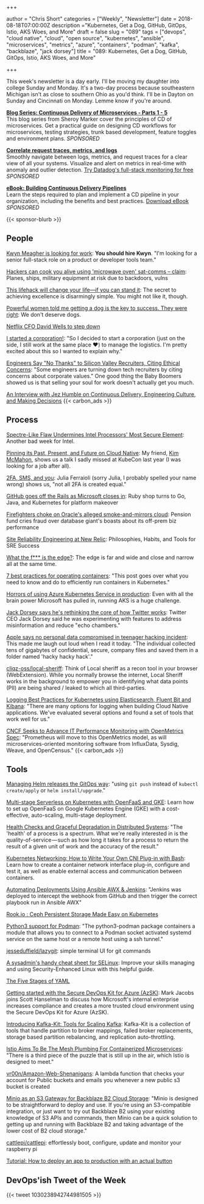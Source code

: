 +++

author = "Chris Short"
categories = ["Weekly", "Newsletter"]
date = 2018-08-18T07:00:00Z
description ="Kubernetes, Get a Dog, GitHub, GitOps, Istio, AKS Woes, and More"
draft = false
slug = "089"
tags = ["devops", "cloud native", "cloud", "open source", "kubernetes", "ansible", "microservices", "metrics", "azure", "containers", "podman", "kafka", "backblaze", "jack dorsey"]
title = "089: Kubernetes, Get a Dog, GitHub, GitOps, Istio, AKS Woes, and More"

+++

This week's newsletter is a day early. I'll be moving my daughter into college Sunday and Monday. It's a two-day process because southeastern Michigan isn't as close to southern Ohio as you'd think. I'll be in Dayton on Sunday and Cincinnati on Monday. Lemme know if you're around.

[**Blog Series: Continuous Delivery of Microservices - Parts 1 - 5**](https://www.gocd.org/tags/cd-for-microservices.html)  
This blog series from Sheroy Marker cover the principles of CD of microservices. Get a practical guide on designing CD workflows for microservices, testing strategies, trunk based development, feature toggles and environment plans. *SPONSORED*

[**Correlate request traces, metrics, and logs**](https://www.datadoghq.com/lpgs/?utm_source=Advertisement&utm_medium=Advertisement&utm_campaign=Devopsish-Newsletter)  
Smoothly navigate between logs, metrics, and request traces for a clear view of all your systems. Visualize and alert on metrics in real-time with anomaly and outlier detection. [Try Datadog's full-stack monitoring for free](https://www.datadoghq.com/lpgs/?utm_source=Advertisement&utm_medium=Advertisement&utm_campaign=Devopsish-Newsletter) *SPONSORED*

[**eBook: Building Continuous Delivery Pipelines**](https://go.weave.works/TPCS-devops-newsletter)  
Learn the steps required to plan and implement a CD pipeline in your organization, including the benefits and best practices. [Download eBook](https://go.weave.works/TPCS-devops-newsletter) *SPONSORED*

{{< sponsor-blurb >}}

## People

[Kwyn Meagher is looking for work](https://blog.kwyn.io/hireme.html): **You should hire Kwyn**. "I'm looking for a senior full-stack role on a product or developer tools team."

[Hackers can cook you alive using 'microwave oven' sat-comms – claim](https://www.theregister.co.uk/2018/08/10/satellite_communications_microwave_oven_hacking/): Planes, ships, military equipment at risk due to backdoors, vulns

[This lifehack will change your life—if you can stand it](https://qz.com/1353399/this-lifehack-will-change-your-life-if-you-can-stand-it/): The secret to achieving excellence is disarmingly simple. You might not like it, though.

[Powerful women told me getting a dog is the key to success. They were right](https://qz.com/work/1347901/powerful-women-told-me-getting-a-dog-was-the-key-to-success-they-were-right/): We don't deserve dogs.

[Netflix CFO David Wells to step down](https://techcrunch.com/2018/08/13/netflix-cfo-david-wells-to-step-down/)

[I started a corporation!](https://jvns.ca/blog/2018/08/14/i-started-a-company-/): "So I decided to start a corporation (just on the side, I still work at the same place ❤) to manage the logistics. I'm pretty excited about this so I wanted to explain why."

[Engineers Say "No Thanks" to Silicon Valley Recruiters, Citing Ethical Concerns](https://spectrum.ieee.org/view-from-the-valley/at-work/tech-careers/engineers-say-no-thanks-to-silicon-valley-recruiters-citing-ethical-concerns): "Some engineers are turning down tech recruiters by citing concerns about corporate values." One good thing the Baby Boomers showed us is that selling your soul for work doesn't actually get you much.

[An Interview with Jez Humble on Continuous Delivery, Engineering Culture, and Making Decisions](https://www.split.io/blog/jez-humble-interview-decisions-2018/)
{{< carbon_ads >}}

## Process

[Spectre-Like Flaw Undermines Intel Processors' Most Secure Element](https://www.wired.com/story/foreshadow-intel-secure-enclave-vulnerability/): Another bad week for Intel.

[Pinning its Past, Present, and Future on Cloud Native](https://www.cncf.io/blog/2018/08/14/pinning-its-past-present-and-future-on-cloud-native/): My friend, [Kim McMahon](https://kimmcmahon.me/), shows us a talk I sadly missed at KubeCon last year (I was looking for a job after all).

[2FA, SMS, and you](https://www.juliaferraioli.com/blog/2018/08/2fa-sms-you/): Julia Ferraioli (sorry Julia, I probably spelled your name wrong) shows us, "not all 2FA is created equal."

[GitHub goes off the Rails as Microsoft closes in](https://www.theregister.co.uk/2018/08/16/github_rails_microsoft/): Ruby shop turns to Go, Java, and Kubernetes for platform makeover

[Firefighters choke on Oracle's alleged smoke-and-mirrors cloud](https://www.theregister.co.uk/2018/08/13/oracle_sued_cloud_numbers/): Pension fund cries fraud over database giant's boasts about its off-prem biz performance

[Site Reliability Engineering at New Relic](https://newrelic.com/resource/site-reliability-engineering): Philosophies, Habits, and Tools for SRE Success

[What the f*** is the edge?](https://arcentry.com/blog/what-the-f-is-the-edge/): The edge is far and wide and close and narrow all at the same time.

[7 best practices for operating containers](https://cloud.google.com/blog/products/gcp/7-best-practices-operating-containers): "This post goes over what you need to know and do to efficiently run containers in Kubernetes."

[Horrors of using Azure Kubernetes Service in production](https://movingfulcrum.com/horrors-of-using-azure-kubernetes-service-in-production/): Even with all the brain power Microsoft has pulled in, running AKS is a huge challenge.

[Jack Dorsey says he's rethinking the core of how Twitter works](https://www.washingtonpost.com/technology/2018/08/15/jack-dorsey-says-hes-rethinking-core-how-twitter-works/): Twitter CEO Jack Dorsey said he was experimenting with features to address misinformation and reduce "echo chambers."

[Apple says no personal data compromised in teenager hacking incident](https://9to5mac.com/2018/08/17/personal-data-safe-teenager-hacker/): This made me laugh out loud when I read it today. "The individual collected tens of gigabytes of confidential, secure, company files and saved them in a folder named 'hacky hacky hack'."

[cliqz-oss/local-sheriff](https://github.com/cliqz-oss/local-sheriff): Think of Local sheriff as a recon tool in your browser (WebExtension). While you normally browse the internet, Local Sheriff works in the background to empower you in identifying what data points (PII) are being shared / leaked to which all third-parties.

[Logging Best Practices for Kubernetes using Elasticsearch, Fluent Bit and Kibana](https://itnext.io/logging-best-practices-for-kubernetes-using-elasticsearch-fluent-bit-and-kibana-be9b7398dfee): "There are many options for logging when building Cloud Native applications. We've evaluated several options and found a set of tools that work well for us."

[CNCF Seeks to Advance IT Performance Monitoring with OpenMetrics Spec](https://thenewstack.io/cncf-seeks-to-advance-it-performance-monitoring-with-openmetrics-project/): "Prometheus will move to this OpenMetrics model, as will microservices-oriented monitoring software from InfluxData, Sysdig, Weave, and OpenCensus."
{{< carbon_ads >}}

## Tools

[Managing Helm releases the GitOps way](https://www.weave.works/blog/managing-helm-releases-the-gitops-way): "using `git push` instead of `kubectl create/apply` or `helm install/upgrade`."

[Multi-stage Serverless on Kubernetes with OpenFaaS and GKE](https://www.openfaas.com/blog/gke-multi-stage/): Learn how to set up OpenFaaS on Google Kubernetes Engine (GKE) with a cost-effective, auto-scaling, multi-stage deployment.

[Health Checks and Graceful Degradation in Distributed Systems](https://medium.com/@copyconstruct/health-checks-in-distributed-systems-aa8a0e8c1672): "The 'health' of a process is a spectrum. What we're really interested in is the quality-of-service — such as how long it takes for a process to return the result of a given unit of work and the accuracy of the result."

[Kubernetes Networking: How to Write Your Own CNI Plug-in with Bash](https://www.altoros.com/blog/kubernetes-networking-writing-your-own-simple-cni-plug-in-with-bash/): Learn how to create a container network interface plug-in, configure and test it, as well as enable external access and communication between containers.

[Automating Deployments Using Ansible AWX & Jenkins](https://n4stack.io/2018/08/15/automating-deployments-ansible-jenkins/): "Jenkins was deployed to intercept the webhook from GitHub and then trigger the correct playbook run in Ansible AWX"

[Rook.io : Ceph Persistent Storage Made Easy on Kubernetes](https://www.linkedin.com/pulse/rookio-ceph-persistent-storage-made-easy-kubernetes-gokul-chandra/)

[Python3 support for Podman](https://medium.com/cri-o/python3-support-for-podman-a0a2395c3b4): "The python3-podman package containers a module that allows you to connect to a Podman socket activated systemd service on the same host or a remote host using a ssh tunnel."

[jesseduffield/lazygit](https://github.com/jesseduffield/lazygit): simple terminal UI for git commands

[A sysadmin's handy cheat sheet for SELinux](https://opensource.com/article/18/8/cheat-sheet-selinux): Improve your skills managing and using Security-Enhanced Linux with this helpful guide.

[The Five Stages of YAML](https://brokenco.de/2018/08/15/five-stages-of-yaml.html)

[Getting started with the Secure DevOps Kit for Azure (AzSK)](https://channel9.msdn.com/Shows/Azure-Friday/Getting-started-with-the-Secure-DevOps-Kit-for-Azure-AzSK): Mark Jacobs joins Scott Hanselman to discuss how Microsoft's internal enterprise increases compliance and creates a more trusted cloud environment using the Secure DevOps Kit for Azure (AzSK).

[Introducing Kafka-Kit: Tools for Scaling Kafka](https://www.datadoghq.com/blog/engineering/introducing-kafka-kit-tools-for-scaling-kafka/): Kafka-Kit is a collection of tools that handle partition to broker mappings, failed broker replacements, storage based partition rebalancing, and replication auto-throttling.

[Istio Aims To Be The Mesh Plumbing For Containerized Microservices](https://www.nextplatform.com/2018/08/15/istio-aims-to-be-the-mesh-plumbing-for-containerized-microservices/): "There is a third piece of the puzzle that is still up in the air, which Istio is designed to meet."

[vr00n/Amazon-Web-Shenanigans](https://github.com/vr00n/Amazon-Web-Shenanigans): A lambda function that checks your account for Public buckets and emails you whenever a new public s3 bucket is created

[Minio as an S3 Gateway for Backblaze B2 Cloud Storage](https://www.backblaze.com/blog/how-to-use-minio-with-b2-cloud-storage/): "Minio is designed to be straightforward to deploy and use. If you're using an S3-compatible integration, or just want to try out Backblaze B2 using your existing knowledge of S3 APIs and commands, then Minio can be a quick solution to getting up and running with Backblaze B2 and taking advantage of the lower cost of B2 cloud storage."

[cattlepi/cattlepi](https://github.com/cattlepi/cattlepi): effortlessly boot, configure, update and monitor your raspberry pi

[Tutorial: How to deploy an app to production with an actual button](https://blog.github.com/2018-08-16-how-to-deploy-to-production-with-an-actual-button/)

## DevOps'ish Tweet of the Week

{{< tweet 1030238942744981505 >}}